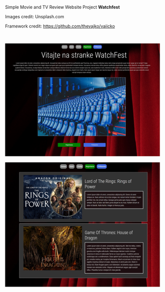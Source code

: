 Simple Movie and TV Review Website Project **Watchfest** 

Images credit: Unsplash.com

Framework credit: https://github.com/thevajko/vaiicko

<br></br>
![Screenshot1](docs/images/Screenshot1.jpg)
<br></br>
![Screenshot2](docs/images/Screenshot2.jpg)